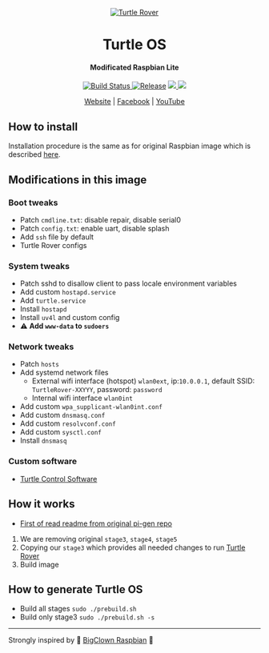 <p align="center">
  <a href="http://turtlerover.com" alt="Turtle Rover"><img src="https://avatars3.githubusercontent.com/u/36553642?s=84&v=4" alt="Turtle Rover" /></a>
</p>
<h1 align="center">Turtle OS</h1>
<h4 align="center">Modificated Raspbian Lite</h4>

<p align="center">
  <a href="https://travis-ci.org/TurtleRover/turtleos">
    <img src="https://travis-ci.org/TurtleRover/turtleos.svg?branch=master" alt="Build Status">
  </a>
  <a href="https://github.com/TurtleRover/turtleos/releases">
    <img src="https://img.shields.io/github/release/TurtleRover/turtleos.svg" alt="Release"></a>
  <a href="https://github.com/TurtleRover/turtleos/blob/master/LICENSE">
      <img src="https://img.shields.io/github/license/TurtleRover/turtleos.svg">
  </a>
  <a href="https://twitter.com/TurtleRover">
    <img src="https://img.shields.io/twitter/follow/TurtleRover.svg?style=social&label=Follow">
  </a>
</p>
<p align="center">
  <a href="http://turtlerover.com" alt="Website">Website</a> |
  <a href="https://www.facebook.com/TurtleRover/" alt="Facebook">Facebook</a> |
  <a href="https://www.youtube.com/channel/UCxukvEct3wP0S5FACa3uelA" alt="YouTube">YouTube</a>
</p>

## How to install
Installation procedure is the same as for original Raspbian image which is described [here](https://www.raspberrypi.org/documentation/installation/installing-images/).

## Modifications in this image
### Boot tweaks
 * Patch `cmdline.txt`: disable repair, disable serial0
 * Patch `config.txt`: enable uart, disable splash
 * Add `ssh` file by default
 * Turtle Rover configs
### System tweaks
 * Patch sshd to disallow client to pass locale environment variables
 * Add custom `hostapd.service`
 * Add `turtle.service`
 * Install `hostapd`
 * Install `uv4l` and custom config
 * ⚠️ **Add `www-data` to `sudoers`**
### Network tweaks
 * Patch `hosts`
 * Add systemd network files
    * External wifi interface (hotspot) `wlan0ext`, ip:`10.0.0.1`, default SSID: `TurtleRover-XXYYY`, password: `password`
    * Internal wifi interface `wlan0int`
 * Add custom `wpa_supplicant-wlan0int.conf`
 * Add custom `dnsmasq.conf`
 * Add custom `resolvconf.conf`
 * Add custom `sysctl.conf`
 * Install `dnsmasq`

### Custom software
 * [Turtle Control Software](https://github.com/TurtleRover/tcs)

## How it works
 * [First of read readme from original pi-gen repo](https://github.com/RPi-Distro/pi-gen)
 1. We are removing original `stage3`, `stage4`, `stage5`
 2. Copying our `stage3` which provides all needed changes to run [Turtle Rover](http://turtlerover.com)
 3. Build image

## How to generate Turtle OS
 * Build all stages `sudo ./prebuild.sh`
 * Build only stage3 `sudo ./prebuild.sh -s`

---
Strongly inspired by 🤡 [BigClown Raspbian](https://github.com/bigclownlabs/bc-raspbian) 🤡
